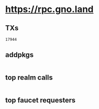 # https://rpc.gno.land

## TXs
```
17944
```

## addpkgs
```
```

## top realm calls
```
```

## top faucet requesters
```
```

